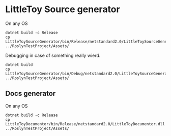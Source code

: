 LittleToy Source generator
===========================

On any OS
```
dotnet build -c Release
cp LittleToySourceGenerator/bin/Release/netstandard2.0/LittleToySourceGenerator.dll ../RoslynTestProject/Assets/
```

Debugging in case of something really wierd.
```
dotnet build
cp LittleToySourceGenerator/bin/Debug/netstandard2.0/LittleToySourceGenerator.dll ../RoslynTestProject/Assets/
```

## Docs generator
On any OS
```
dotnet build -c Release
cp LittleToyDocumentor/bin/Release/netstandard2.0/LittleToyDocumentor.dll ../RoslynTestProject/Assets/
```